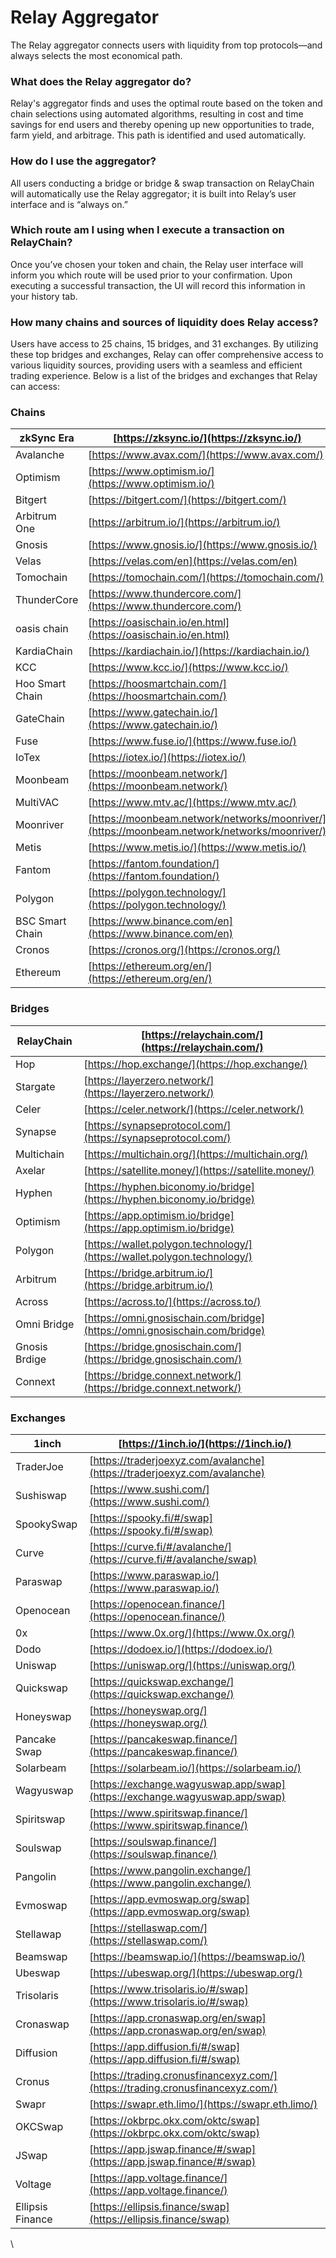 # Relay Aggregator

The Relay aggregator connects users with liquidity from top protocols—and always selects the most economical path.

### What does the Relay aggregator do?

Relay's aggregator finds and uses the optimal route based on the token and chain selections using automated algorithms, resulting in cost and time savings for end users and thereby opening up new opportunities to trade, farm yield, and arbitrage. This path is identified and used automatically.

### How do I use the aggregator?

All users conducting a bridge or bridge & swap transaction on RelayChain will automatically use the Relay aggregator; it is built into Relay’s user interface and is “always on.”

### Which route am I using when I execute a transaction on RelayChain?

Once you’ve chosen your token and chain, the Relay user interface will inform you which route will be used prior to your confirmation. Upon executing a successful transaction, the UI will record this information in your history tab.

### How many chains and sources of liquidity does Relay access?

Users have access to 25 chains, 15 bridges, and 31 exchanges. By utilizing these top bridges and exchanges, Relay can offer comprehensive access to various liquidity sources, providing users with a seamless and efficient trading experience. Below is a list of the bridges and exchanges that Relay can access:

### Chains

| zkSync Era      | [https://zksync.io/](https://zksync.io/)                                                     |
| --------------- | -------------------------------------------------------------------------------------------- |
| Avalanche       | [https://www.avax.com/](https://www.avax.com/)                                               |
| Optimism        | [https://www.optimism.io/](https://www.optimism.io/)                                         |
| Bitgert         | [https://bitgert.com/](https://bitgert.com/)                                                 |
| Arbitrum One    | [https://arbitrum.io/](https://arbitrum.io/)                                                 |
| Gnosis          | [https://www.gnosis.io/](https://www.gnosis.io/)                                             |
| Velas           | [https://velas.com/en](https://velas.com/en)                                                 |
| Tomochain       | [https://tomochain.com/](https://tomochain.com/)                                             |
| ThunderCore     | [https://www.thundercore.com/](https://www.thundercore.com/)                                 |
| oasis chain     | [https://oasischain.io/en.html](https://oasischain.io/en.html)                               |
| KardiaChain     | [https://kardiachain.io/](https://kardiachain.io/)                                           |
| KCC             | [https://www.kcc.io/](https://www.kcc.io/)                                                   |
| Hoo Smart Chain | [https://hoosmartchain.com/](https://hoosmartchain.com/)                                     |
| GateChain       | [https://www.gatechain.io/](https://www.gatechain.io/)                                       |
| Fuse            | [https://www.fuse.io/](https://www.fuse.io/)                                                 |
| IoTex           | [https://iotex.io/](https://iotex.io/)                                                       |
| Moonbeam        | [https://moonbeam.network/](https://moonbeam.network/)                                       |
| MultiVAC        | [https://www.mtv.ac/](https://www.mtv.ac/)                                                   |
| Moonriver       | [https://moonbeam.network/networks/moonriver/](https://moonbeam.network/networks/moonriver/) |
| Metis           | [https://www.metis.io/](https://www.metis.io/)                                               |
| Fantom          | [https://fantom.foundation/](https://fantom.foundation/)                                     |
| Polygon         | [https://polygon.technology/](https://polygon.technology/)                                   |
| BSC Smart Chain | [https://www.binance.com/en](https://www.binance.com/en)                                     |
| Cronos          | [https://cronos.org/](https://cronos.org/)                                                   |
| Ethereum        | [https://ethereum.org/en/](https://ethereum.org/en/)                                         |

### Bridges

| RelayChain    | [https://relaychain.com/](https://relaychain.com/)                         |
| ------------- | -------------------------------------------------------------------------- |
| Hop           | [https://hop.exchange/](https://hop.exchange/)                             |
| Stargate      | [https://layerzero.network/](https://layerzero.network/)                   |
| Celer         | [https://celer.network/](https://celer.network/)                           |
| Synapse       | [https://synapseprotocol.com/](https://synapseprotocol.com/)               |
| Multichain    | [https://multichain.org/](https://multichain.org/)                         |
| Axelar        | [https://satellite.money/](https://satellite.money/)                       |
| Hyphen        | [https://hyphen.biconomy.io/bridge](https://hyphen.biconomy.io/bridge)     |
| Optimism      | [https://app.optimism.io/bridge](https://app.optimism.io/bridge)           |
| Polygon       | [https://wallet.polygon.technology/](https://wallet.polygon.technology/)   |
| Arbitrum      | [https://bridge.arbitrum.io/](https://bridge.arbitrum.io/)                 |
| Across        | [https://across.to/](https://across.to/)                                   |
| Omni Bridge   | [https://omni.gnosischain.com/bridge](https://omni.gnosischain.com/bridge) |
| Gnosis Brdige | [https://bridge.gnosischain.com/](https://bridge.gnosischain.com/)         |
| Connext       | [https://bridge.connext.network/](https://bridge.connext.network/)         |

### Exchanges

| 1inch            | [https://1inch.io/](https://1inch.io/)                                         |
| ---------------- | ------------------------------------------------------------------------------ |
| TraderJoe        | [https://traderjoexyz.com/avalanche](https://traderjoexyz.com/avalanche)       |
| Sushiswap        | [https://www.sushi.com/](https://www.sushi.com/)                               |
| SpookySwap       | [https://spooky.fi/#/swap](https://spooky.fi/#/swap)                           |
| Curve            | [https://curve.fi/#/avalanche/](https://curve.fi/#/avalanche/swap)             |
| Paraswap         | [https://www.paraswap.io/](https://www.paraswap.io/)                           |
| Openocean        | [https://openocean.finance/](https://openocean.finance/)                       |
| 0x               | [https://www.0x.org/](https://www.0x.org/)                                     |
| Dodo             | [https://dodoex.io/](https://dodoex.io/)                                       |
| Uniswap          | [https://uniswap.org/](https://uniswap.org/)                                   |
| Quickswap        | [https://quickswap.exchange/](https://quickswap.exchange/)                     |
| Honeyswap        | [https://honeyswap.org/](https://honeyswap.org/)                               |
| Pancake Swap     | [https://pancakeswap.finance/](https://pancakeswap.finance/)                   |
| Solarbeam        | [https://solarbeam.io/](https://solarbeam.io/)                                 |
| Wagyuswap        | [https://exchange.wagyuswap.app/swap](https://exchange.wagyuswap.app/swap)     |
| Spiritswap       | [https://www.spiritswap.finance/](https://www.spiritswap.finance/)             |
| Soulswap         | [https://soulswap.finance/](https://soulswap.finance/)                         |
| Pangolin         | [https://www.pangolin.exchange/](https://www.pangolin.exchange/)               |
| Evmoswap         | [https://app.evmoswap.org/swap](https://app.evmoswap.org/swap)                 |
| Stellawap        | [https://stellaswap.com/](https://stellaswap.com/)                             |
| Beamswap         | [https://beamswap.io/](https://beamswap.io/)                                   |
| Ubeswap          | [https://ubeswap.org/](https://ubeswap.org/)                                   |
| Trisolaris       | [https://www.trisolaris.io/#/swap](https://www.trisolaris.io/#/swap)           |
| Cronaswap        | [https://app.cronaswap.org/en/swap](https://app.cronaswap.org/en/swap)         |
| Diffusion        | [https://app.diffusion.fi/#/swap](https://app.diffusion.fi/#/swap)             |
| Cronus           | [https://trading.cronusfinancexyz.com/](https://trading.cronusfinancexyz.com/) |
| Swapr            | [https://swapr.eth.limo/](https://swapr.eth.limo/)                             |
| OKCSwap          | [https://okbrpc.okx.com/oktc/swap](https://okbrpc.okx.com/oktc/swap)           |
| JSwap            | [https://app.jswap.finance/#/swap](https://app.jswap.finance/#/swap)           |
| Voltage          | [https://app.voltage.finance/](https://app.voltage.finance/)                   |
| Ellipsis Finance | [https://ellipsis.finance/swap](https://ellipsis.finance/swap)                 |

\
